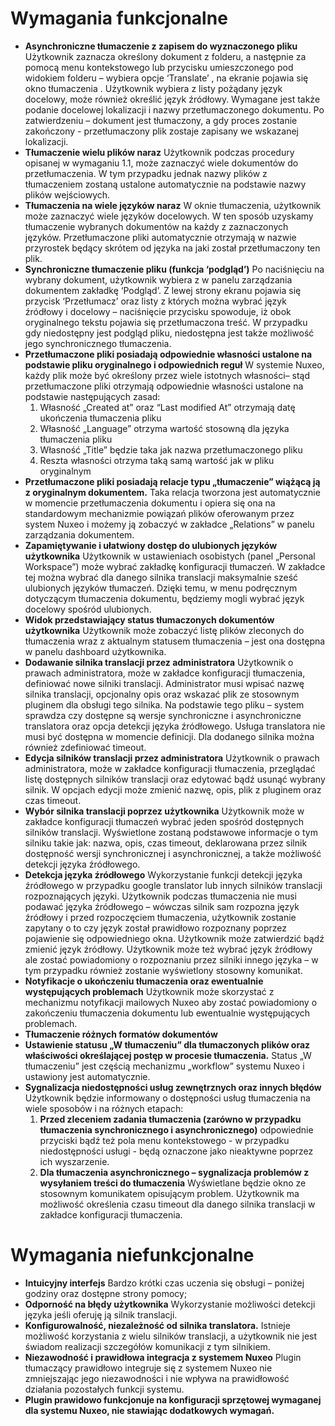 # Wymagania funkcjonalne #
  * **Asynchroniczne tłumaczenie z zapisem do wyznaczonego pliku** Użytkownik zaznacza określony dokument z folderu, a następnie za pomocą menu kontekstowego lub przycisku umieszczonego pod widokiem folderu – wybiera opcje ‘Translate’ , na ekranie pojawia się okno tłumaczenia . Użytkownik wybiera z listy pożądany język docelowy, może również określić język źródłowy. Wymagane jest także podanie docelowej lokalizacji i nazwy przetłumaczonego dokumentu. Po zatwierdzeniu – dokument jest tłumaczony, a  gdy proces zostanie zakończony - przetłumaczony plik zostaje zapisany we wskazanej lokalizacji.
  * **Tłumaczenie wielu plików naraz** Użytkownik podczas procedury opisanej w wymaganiu 1.1, może zaznaczyć wiele dokumentów do przetłumaczenia. W tym przypadku jednak nazwy plików z tłumaczeniem zostaną ustalone automatycznie na podstawie nazwy plików wejściowych.
  * **Tłumaczenia na wiele języków naraz** W oknie tłumaczenia, użytkownik może zaznaczyć wiele języków docelowych. W ten sposób uzyskamy tłumaczenie wybranych dokumentów na każdy z zaznaczonych języków. Przetłumaczone pliki automatycznie  otrzymają w nazwie przyrostek będący skrótem od języka na jaki został przetłumaczony ten plik.
  * **Synchroniczne tłumaczenie pliku (funkcja ‘podgląd’)** Po naciśnięciu na wybrany dokument, użytkownik wybiera z w panelu zarządzania dokumentem zakładkę ‘Podgląd’. Z lewej strony ekranu pojawia się przycisk ‘Przetłumacz’ oraz listy z których można wybrać język źródłowy i docelowy  – naciśnięcie przycisku spowoduje, iż obok oryginalnego tekstu pojawia się przetłumaczona treść. W przypadku gdy niedostępny jest podgląd pliku, niedostępna jest także możliwość jego synchronicznego tłumaczenia.
  * **Przetłumaczone pliki posiadają odpowiednie własności ustalone na podstawie pliku oryginalnego i odpowiednich reguł** W systemie Nuxeo, każdy plik może być określony przez wiele istotnych własności– stąd przetłumaczone pliki otrzymają odpowiednie własności ustalone na podstawie następujących zasad:
    1. Własność „Created at” oraz “Last modified At” otrzymają datę ukończenia tłumaczenia pliku
    1. Własność „Language” otrzyma wartość stosowną dla języka tłumaczenia pliku
    1. Własność „Title” będzie taka jak nazwa przetłumaczonego pliku
    1. Reszta własności otrzyma taką samą wartość jak w pliku oryginalnym
  * **Przetłumaczone pliki posiadają relacje typu „tłumaczenie” wiążącą ją z oryginalnym dokumentem.** Taka relacja tworzona jest automatycznie w momencie przetłumaczenia dokumentu i  opiera się ona na standardowym mechanizmie powiązań plików oferowanym przez system Nuxeo i możemy ją zobaczyć w zakładce „Relations” w panelu zarządzania dokumentem.
  * **Zapamiętywanie i ułatwiony dostęp do ulubionych języków użytkownika** Użytkownik w ustawieniach osobistych (panel „Personal Workspace”) może wybrać zakładkę konfiguracji tłumaczeń. W zakładce tej można wybrać dla danego silnika translacji maksymalnie sześć ulubionych języków tłumaczeń. Dzięki temu, w menu podręcznym dotyczącym tłumaczenia dokumentu, będziemy mogli wybrać język docelowy spośród ulubionych.
  * **Widok przedstawiający status tłumaczonych dokumentów użytkownika** Użytkownik może zobaczyć listę plików zleconych do tłumaczenia wraz z aktualnym statusem tłumaczenia – jest ona dostępna w panelu dashboard  użytkownika.
  * **Dodawanie silnika translacji przez administratora** Użytkownik o prawach administratora, może w zakładce konfiguracji tłumaczenia, definiować nowe silniki translacji. Administrator musi wpisać nazwę silnika translacji, opcjonalny opis oraz wskazać plik ze stosownym pluginem dla obsługi tego silnika. Na podstawie tego pliku – system sprawdza czy dostępne są wersje synchroniczne i asynchroniczne translatora oraz opcja detekcji języka źródłowego. Usługa translatora nie musi być dostępna w momencie definicji. Dla dodanego silnika można również zdefiniować timeout.
  * **Edycja silników translacji przez administratora** Użytkownik o prawach administratora, może w zakładce konfiguracji tłumaczenia, przeglądać listę dostępnych silników translacji oraz edytować bądź usunąć wybrany silnik. W opcjach edycji może zmienić nazwę, opis, plik z pluginem oraz czas timeout.
  * **Wybór silnika translacji poprzez użytkownika** Użytkownik może w zakładce konfiguracji tłumaczeń wybrać jeden spośród dostępnych silników translacji. Wyświetlone zostaną podstawowe informacje o tym silniku takie jak: nazwa, opis, czas timeout, deklarowana przez silnik dostępność wersji synchronicznej i asynchronicznej, a także możliwość detekcji języka źródłowego.
  * **Detekcja języka źródłowego** Wykorzystanie funkcji detekcji języka źródłowego w przypadku google translator lub innych silników translacji rozpoznających języki. Użytkownik podczas tłumaczenia nie musi podawać języka źródłowego – wówczas silnik sam rozpozna język źródłowy i przed rozpoczęciem tłumaczenia, użytkownik zostanie zapytany  o to czy język został prawidłowo rozpoznany poprzez pojawienie się odpowiedniego okna. Użytkownik może zatwierdzić bądź zmienić język źródłowy. Użytkownik może też wybrać język źródłowy ale zostać powiadomiony o rozpoznaniu przez silniki innego języka – w tym przypadku również zostanie wyświetlony stosowny komunikat.
  * **Notyfikacje o ukończeniu tłumaczenia oraz ewentualnie występujących problemach** Użytkownik może skorzystać z mechanizmu notyfikacji mailowych Nuxeo aby zostać powiadomiony o zakończeniu tłumaczenia dokumentu lub ewentualnie występujących problemach.
  * **Tłumaczenie różnych formatów dokumentów**
  * **Ustawienie statusu „W tłumaczeniu” dla tłumaczonych plików oraz właściwości określającej postęp w procesie tłumaczenia.** Status „W tłumaczeniu” jest częścią mechanizmu „workflow” systemu Nuxeo i ustawiony jest automatycznie.
  * **Sygnalizacja niedostępności usług zewnętrznych oraz innych błędów** Użytkownik będzie informowany o dostępności usług tłumaczenia na wiele sposobów i na różnych etapach:
    1. **Przed zleceniem zadania tłumaczenia (zarówno w przypadku tłumaczenia synchronicznego i asynchronicznego)** odpowiednie przyciski bądź też pola menu kontekstowego - w przypadku niedostępności usługi - będą oznaczone jako nieaktywne poprzez ich wyszarzenie.
    1. **Dla tłumaczenia asynchronicznego – sygnalizacja problemów z wysyłaniem treści do tłumaczenia** Wyświetlane będzie okno ze stosownym komunikatem opisującym problem. Użytkownik ma możliwość określenia czasu timeout dla danego silnika translacji w zakładce konfiguracji tłumaczenia.

# Wymagania niefunkcjonalne #

  * **Intuicyjny interfejs** Bardzo krótki czas uczenia się obsługi – poniżej godziny oraz dostępne strony pomocy;
  * **Odporność na błędy użytkownika** Wykorzystanie możliwości detekcji języka jeśli oferuję ją silnik translacji.
  * **Konfigurowalność, niezależność od silnika translatora.** Istnieje możliwość korzystania z wielu silników translacji, a użytkownik nie jest świadom realizacji szczegółów komunikacji z tym silnikiem.
  * **Niezawodność i prawidłowa integracja z systemem Nuxeo** Plugin tłumaczący prawidłowo integruje się z systemem Nuxeo nie zmniejszając jego niezawodności i nie wpływa na prawidłowość działania pozostałych funkcji systemu.
  * **Plugin prawidowo funkcjonuje na konfiguracji sprzętowej wymaganej dla systemu Nuxeo, nie stawiając dodatkowych wymagań.**